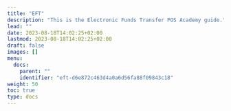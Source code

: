 ```yaml
---
title: "EFT"
description: "This is the Electronic Funds Transfer POS Academy guide."
lead: ""
date: 2023-08-18T14:02:25+02:00
lastmod: 2023-08-18T14:02:25+02:00
draft: false
images: []
menu:
  docs:
    parent: ""
    identifier: "eft-d6e872c463d4a0a6d56fa88f09843c18"
weight: 50
toc: true
type: docs
---
```

